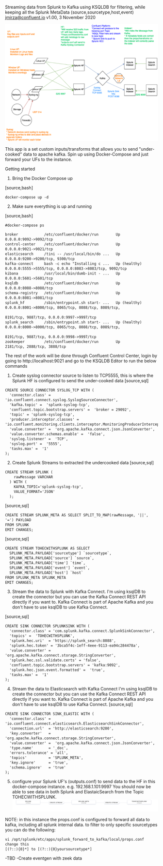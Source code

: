 Streaming data from Splunk to Kafka using KSQLDB for filtering, while keeping all the Splunk MetaData (source,sourcetype,host,event) <jmirza@confluent.io>
v1.00, 3 November 2020

![image](splunk_forward_to_kafka.png)

This app is a set custom inputs/transforms that allows you to send "under-cooked" data to apache kafka. Spin up using Docker-Compose and just forward your UFs to the instance. 


Getting started 

1. Bring the Docker Compose up

[source,bash]
```
docker-compose up -d
```

2. Make sure everything is up and running

[source,bash]
```
#docker-compose ps
```
```     Name                    Command                  State                    Ports
broker            /etc/confluent/docker/run        Up             0.0.0.0:9092->9092/tcp
control-center    /etc/confluent/docker/run        Up             0.0.0.0:9021->9021/tcp
elasticsearch     /tini -- /usr/local/bin/do ...   Up             0.0.0.0:9200->9200/tcp, 9300/tcp
kafka-connect     bash -c echo "Installing c ...   Up (healthy)   0.0.0.0:5555->5555/tcp, 0.0.0.0:8083->8083/tcp, 9092/tcp
kibana            /usr/local/bin/dumb-init - ...   Up             0.0.0.0:5601->5601/tcp
ksqldb            /etc/confluent/docker/run        Up             0.0.0.0:8088->8088/tcp
schema-registry   /etc/confluent/docker/run        Up             0.0.0.0:8081->8081/tcp
splunk_hf         /sbin/entrypoint.sh start- ...   Up (healthy)   0.0.0.0:8001->8000/tcp, 8065/tcp, 8088/tcp, 8089/tcp,
                                                                  8191/tcp, 9887/tcp, 0.0.0.0:9997->9997/tcp
splunk_search     /sbin/entrypoint.sh start- ...   Up (healthy)   0.0.0.0:8000->8000/tcp, 8065/tcp, 8088/tcp, 8089/tcp,
                                                                  8191/tcp, 9887/tcp, 0.0.0.0:9998->9997/tcp
zookeeper         /etc/confluent/docker/run        Up             2181/tcp, 2888/tcp, 3888/tcp
```

The rest of the work will be done through Confluent Control Center, login by going to http://localhost:9021 and go to the KSQLDB Editor to run the below commands

1. Create syslog connector source to listen to TCP5555, this is where the Splunk HF is configured to send the under-cooked data
[source,sql]

```
CREATE SOURCE CONNECTOR SYSLOG_TCP WITH (
  'connector.class' =  'io.confluent.connect.syslog.SyslogSourceConnector',
  'kafka.topic' =  'splunk-syslog-tcp',
  'confluent.topic.bootstrap.servers' =  'broker = 29092',
  'topic' = 'splunk-syslog-tcp',
  'producer.interceptor.classes' =  'io.confluent.monitoring.clients.interceptor.MonitoringProducerInterceptor',
  'value.converter' =  'org.apache.kafka.connect.json.JsonConverter',
  'value.converter.schemas.enable' =  'false',
  'syslog.listener' =  'TCP',
  'syslog.port' =  '5555',
  'tasks.max' =  '1'
);
```

2. Create Splunk Streams to extracted the undercooked data
[source,sql]

```
CREATE STREAM SPLUNK (
    rawMessage VARCHAR
  ) WITH (
    KAFKA_TOPIC='splunk-syslog-tcp',
    VALUE_FORMAT='JSON'
  );
 ```

[source,sql]
```
CREATE STREAM SPLUNK_META AS SELECT SPLIT_TO_MAP(rawMessage, '||', '=') PAYLOAD
FROM SPLUNK
EMIT CHANGES;
```

[source,sql]
```
CREATE STREAM TOHECWITHSPLUNK AS SELECT
  SPLUNK_META.PAYLOAD['sourcetype'] `sourcetype`,
  SPLUNK_META.PAYLOAD['source'] `source`,
  SPLUNK_META.PAYLOAD['time'] `time`,
  SPLUNK_META.PAYLOAD['event'] `event`,
  SPLUNK_META.PAYLOAD['host'] `host`
FROM SPLUNK_META SPLUNK_META
EMIT CHANGES;
```

3. Stream the data to Splunk with Kafka Connect.
I'm using ksqlDB to create the connector but you can use the Kafka Connect REST API directly if you want to. Kafka Connect is part of Apache Kafka and you don't have to use ksqlDB to use Kafka Connect.

[source,sql]
```
CREATE SINK CONNECTOR SPLUNKSINK WITH (
  'connector.class' = 'com.splunk.kafka.connect.SplunkSinkConnector',
  'topics' =  'TOHECWITHSPLUNK',
  'splunk.hec.uri'  = 'https://splunk_search:8088',
  'splunk.hec.token' = '3bca5f4c-1eff-4eee-9113-ea94c284478a',
  'value.converter' = 'org.apache.kafka.connect.storage.StringConverter',
  'splunk.hec.ssl.validate.certs' = 'false',
  'confluent.topic.bootstrap.servers' = 'kafka:9092',
  'splunk.hec.json.event.formatted' =  'true',
  'tasks.max' =  '1'
);
```

4. Stream the data to Elasticsearch with Kafka Connect
I'm using ksqlDB to create the connector but you can use the Kafka Connect REST API directly if you want to. Kafka Connect is part of Apache Kafka and you don't have to use ksqlDB to use Kafka Connect.
[source,sql]
```
CREATE SINK CONNECTOR SINK_ELASTIC WITH (
  'connector.class' = 'io.confluent.connect.elasticsearch.ElasticsearchSinkConnector',
  'connection.url'  = 'http://elasticsearch:9200',
  'key.converter'   = 'org.apache.kafka.connect.storage.StringConverter',
  'value.converter' =  'org.apache.kafka.connect.json.JsonConverter',
  'type.name'       = '_doc',
  'errors.tolerance' = 'all',
  'topics'          = 'SPLUNK_META',
  'key.ignore'      = 'true',
  'schema.ignore'   = 'true'
);
```

5. configure your Splunk UF's (outputs.conf) to send data to the HF in this docker-compose instance. e.g. 192.168.1.101:9997
You should now be able to see data in both Splunk and ElastaicSearch from the Topic TOHECWITHSPLUNK.
![image](Ksqldb.png)


NOTE: in this instance the props.conf is configured to forward all data to kafka, including all splunk internal data. to filter to only specific sourcetypes you can do the following:
```docker exec -it splunk_hf bash
vi /opt/splunk/etc/apps/splunk_forward_to_kafka/local/props.conf
change this 
[(?::){0}*] to [(?::){0}yoursourcetype*]
```
-TBD
-Create eventgen with zeek data
